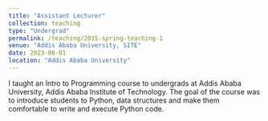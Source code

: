 ```yaml
---
title: "Assistant Lecturer"
collection: teaching
type: "Undergrad"
permalink: /teaching/2015-spring-teaching-1
venue: "Addis Ababa University, SITE"
date: 2023-06-01
location: "Addis Ababa University"
---
```


I taught an Intro to Programming course to undergrads at Addis Ababa University, Addis Ababa Institute of Technology. The goal of the course was to introduce students to Python, data structures and make them comfortable to write and execute Python code.
